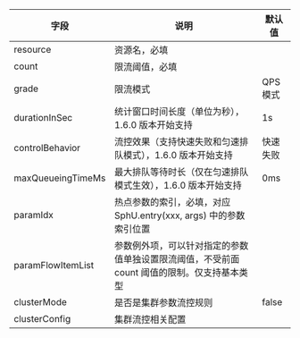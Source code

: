 | 字段| 说明| 默认值|
| ------ | ------ | ------ |
|resource|资源名，必填||
|count|限流阈值，必填||
|grade|限流模式|QPS 模式
|durationInSec	|统计窗口时间长度（单位为秒），1.6.0 版本开始支持|1s
|controlBehavior|流控效果（支持快速失败和匀速排队模式），1.6.0 版本开始支持|快速失败
|maxQueueingTimeMs|最大排队等待时长（仅在匀速排队模式生效），1.6.0 版本开始支持	|0ms
|paramIdx|热点参数的索引，必填，对应 SphU.entry(xxx, args) 中的参数索引位置||
|paramFlowItemList|参数例外项，可以针对指定的参数值单独设置限流阈值，不受前面count 阈值的限制。仅支持基本类型||
|clusterMode|是否是集群参数流控规则|false
|clusterConfig|集群流控相关配置||